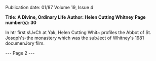 Publication date: 01/87
Volume 19, Issue 4

**Title: A Divine, Ordinary Life**
**Author: Helen Cutting Whitney**
**Page number(s): 30**

In htr first s!J«Ch at Yak, Helen Cutting Whit~ profiles the Abbot of St. 
Josqph's-the monastery which was the subJect of Whitney's 1981 documenJory film.


--- Page 2 ---